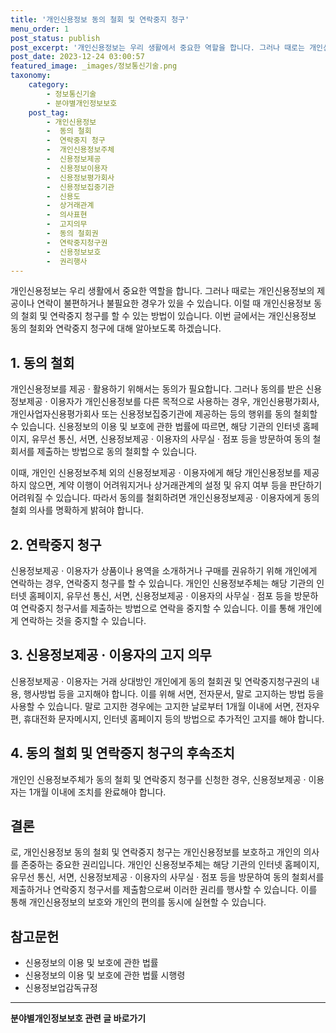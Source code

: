 ```yaml
---
title: '개인신용정보 동의 철회 및 연락중지 청구'
menu_order: 1
post_status: publish
post_excerpt: '개인신용정보는 우리 생활에서 중요한 역할을 합니다. 그러나 때로는 개인신용정보의 제공이나 연락이 불편하거나 불필요한 경우가 있을 수 있습니다. 이럴 때 개인신용정보 동의 철회 및 연락중지 청구를 할 수 있는 방법이 있습니다. 이번 글에서는 개인신용정보 동의 철회와 연락중지 청구에 대해 알아보도록 하겠습니다.'
post_date: 2023-12-24 03:00:57
featured_image: _images/정보통신기술.png
taxonomy:
    category:
        - 정보통신기술
        - 분야별개인정보보호
    post_tag:
        - 개인신용정보
        -  동의 철회
        -  연락중지 청구
        -  개인신용정보주체
        -  신용정보제공
        -  신용정보이용자
        -  신용정보평가회사
        -  신용정보집중기관
        -  신용도
        -  상거래관계
        -  의사표현
        -  고지의무
        -  동의 철회권
        -  연락중지청구권
        -  신용정보보호
        -  권리행사
---
```



개인신용정보는 우리 생활에서 중요한 역할을 합니다. 그러나 때로는 개인신용정보의 제공이나 연락이 불편하거나 불필요한 경우가 있을 수 있습니다. 이럴 때 개인신용정보 동의 철회 및 연락중지 청구를 할 수 있는 방법이 있습니다. 이번 글에서는 개인신용정보 동의 철회와 연락중지 청구에 대해 알아보도록 하겠습니다.

## 1. 동의 철회

개인신용정보를 제공 · 활용하기 위해서는 동의가 필요합니다. 그러나 동의를 받은 신용정보제공 · 이용자가 개인신용정보를 다른 목적으로 사용하는 경우, 개인신용평가회사, 개인사업자신용평가회사 또는 신용정보집중기관에 제공하는 등의 행위를 동의 철회할 수 있습니다. 신용정보의 이용 및 보호에 관한 법률에 따르면, 해당 기관의 인터넷 홈페이지, 유무선 통신, 서면, 신용정보제공 · 이용자의 사무실 · 점포 등을 방문하여 동의 철회서를 제출하는 방법으로 동의 철회할 수 있습니다.

이때, 개인인 신용정보주체 외의 신용정보제공 · 이용자에게 해당 개인신용정보를 제공하지 않으면, 계약 이행이 어려워지거나 상거래관계의 설정 및 유지 여부 등을 판단하기 어려워질 수 있습니다. 따라서 동의를 철회하려면 개인신용정보제공 · 이용자에게 동의 철회 의사를 명확하게 밝혀야 합니다.

## 2. 연락중지 청구

신용정보제공 · 이용자가 상품이나 용역을 소개하거나 구매를 권유하기 위해 개인에게 연락하는 경우, 연락중지 청구를 할 수 있습니다. 개인인 신용정보주체는 해당 기관의 인터넷 홈페이지, 유무선 통신, 서면, 신용정보제공 · 이용자의 사무실 · 점포 등을 방문하여 연락중지 청구서를 제출하는 방법으로 연락을 중지할 수 있습니다. 이를 통해 개인에게 연락하는 것을 중지할 수 있습니다.

## 3. 신용정보제공 · 이용자의 고지 의무

신용정보제공 · 이용자는 거래 상대방인 개인에게 동의 철회권 및 연락중지청구권의 내용, 행사방법 등을 고지해야 합니다. 이를 위해 서면, 전자문서, 말로 고지하는 방법 등을 사용할 수 있습니다. 말로 고지한 경우에는 고지한 날로부터 1개월 이내에 서면, 전자우편, 휴대전화 문자메시지, 인터넷 홈페이지 등의 방법으로 추가적인 고지를 해야 합니다.

## 4. 동의 철회 및 연락중지 청구의 후속조치

개인인 신용정보주체가 동의 철회 및 연락중지 청구를 신청한 경우, 신용정보제공 · 이용자는 1개월 이내에 조치를 완료해야 합니다.

## 결론
로, 개인신용정보 동의 철회 및 연락중지 청구는 개인신용정보를 보호하고 개인의 의사를 존중하는 중요한 권리입니다. 개인인 신용정보주체는 해당 기관의 인터넷 홈페이지, 유무선 통신, 서면, 신용정보제공 · 이용자의 사무실 · 점포 등을 방문하여 동의 철회서를 제출하거나 연락중지 청구서를 제출함으로써 이러한 권리를 행사할 수 있습니다. 이를 통해 개인신용정보의 보호와 개인의 편의를 동시에 실현할 수 있습니다.

## 참고문헌

- 신용정보의 이용 및 보호에 관한 법률
- 신용정보의 이용 및 보호에 관한 법률 시행령
- 신용정보업감독규정
<!-- wp:separator -->
<hr class="wp-block-separator has-alpha-channel-opacity"/>
<!-- /wp:separator -->

<!-- wp:group {"backgroundColor":"base","layout":{"type":"constrained"}} -->
<div class="wp-block-group has-base-background-color has-background"><!-- wp:paragraph {"align":"center","fontSize":"medium"} -->
<p class="has-text-align-center has-large-font-size"><strong>분야별개인정보보호 관련 글 바로가기</strong></p>
<!-- /wp:paragraph -->


<!-- wp:latest-posts
{"categories":[{"id":35135,"count":19,"description":"","link":"https://uknowlaw.com/category/%eb%b6%84%ec%95%bc%eb%b3%84%ea%b0%9c%ec%9d%b8%ec%a0%95%eb%b3%b4%eb%b3%b4%ed%98%b8/","name":"분야별개인정보보호","slug":"분야별개인정보보호","taxonomy":"category","parent":0,"meta":[],"_links":{"self":[{"href":"https://uknowlaw.com/wp-json/wp/v2/categories/35135"}],"collection":[{"href":"https://uknowlaw.com/wp-json/wp/v2/categories"}],"about":[{"href":"https://uknowlaw.com/wp-json/wp/v2/taxonomies/category"}],"wp:post_type":[{"href":"https://uknowlaw.com/wp-json/wp/v2/posts?categories=35135"}],"curies":[{"name":"wp","href":"https://api.w.org/{rel}","templated":true}]}}],"postsToShow":100,"excerptLength":28,"postLayout":"grid","columns":2,"featuredImageAlign":"left","featuredImageSizeSlug":"large","fontSize":"small"} /--></div>
<!-- /wp:group -->